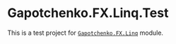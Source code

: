 ﻿# Gapotchenko.FX.Linq.Test

This is a test project for [`Gapotchenko.FX.Linq`](../../Gapotchenko.FX.Linq) module.
